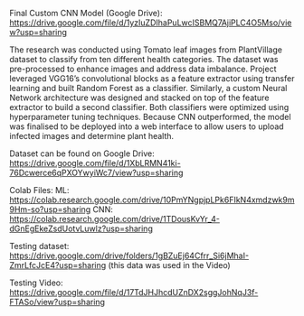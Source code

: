 Final Custom CNN Model (Google Drive): https://drive.google.com/file/d/1yzIuZDIhaPuLwcISBMQ7AjiPLC4O5Mso/view?usp=sharing 

The research was conducted using Tomato leaf images from PlantVillage dataset to classify from ten different health categories. The dataset was pre-processed to enhance images and address data imbalance. Project leveraged VGG16’s convolutional blocks as a feature extractor using transfer learning and built Random Forest as a classifier. Similarly, a custom Neural Network architecture was designed and stacked on top of the feature extractor to build a second classifier. Both classifiers were optimized using hyperparameter tuning techniques. Because CNN outperformed, the model was finalised to be deployed into a web interface to allow users to upload infected images and determine plant health. 


Dataset can be found on Google Drive: https://drive.google.com/file/d/1XbLRMN41ki-76Dcwerce6qPXOYwyiWc7/view?usp=sharing


Colab Files:
ML:  https://colab.research.google.com/drive/10PmYNgpjpLPk6FIkN4xmdzwk9m9Hm-so?usp=sharing
CNN:  https://colab.research.google.com/drive/1TDousKvYr_4-dGnEgEkeZsdUotvLuwlz?usp=sharing


Testing dataset:  https://drive.google.com/drive/folders/1gBZuEj64Cfrr_Si6jMhaI-ZmrLfcJcE4?usp=sharing  (this data was used in the Video)

Testing Video: https://drive.google.com/file/d/17TdJHJhcdUZnDX2sggJohNqJ3f-FTASo/view?usp=sharing


